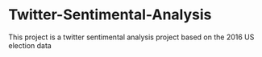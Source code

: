 # Twitter-Sentimental-Analysis
This project is a twitter sentimental analysis project based on the 2016 US election data
